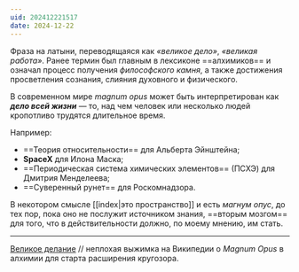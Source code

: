 ```yaml
---
uid: 202412221517
date: 2024-12-22
---
```


Фраза на латыни, переводящаяся как *«великое дело»*, *«великая работа»*. Ранее термин был главным в лексиконе ==алхимиков== и означал процесс получения *философского камня*, а также достижения просветления сознания, слияния духовного и физического.

В современном мире *magnum opus* может быть интерпретирован как ***дело всей жизни*** — то, над чем человек или несколько людей кропотливо трудятся длительное время.

Например:

- ==Теория относительности== для Альберта Эйнштейна;
- **SpaceX** для Илона Маска;
- ==Периодическая система химических элементов== (ПСХЭ) для Дмитрия Менделеева;
- ==Суверенный рунет== для Роскомнадзора.

В некотором смысле [[index|это пространство]] и есть *магнум опус*, до тех пор, пока оно не послужит источником знания, ==вторым мозгом== для того, что в действительности должно, по моему мнению, им стать.

---

[Великое делание](https://ru.wikipedia.org/wiki/%D0%92%D0%B5%D0%BB%D0%B8%D0%BA%D0%BE%D0%B5_%D0%B4%D0%B5%D0%BB%D0%B0%D0%BD%D0%B8%D0%B5) // неплохая выжимка на Википедии о *Magnum Opus* в алхимии для старта расширения кругозора.
